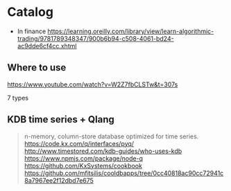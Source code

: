 # Catalog
- In finance
https://learning.oreilly.com/library/view/learn-algorithmic-trading/9781789348347/900b6b94-c508-4061-bd24-ac9dde6cf4cc.xhtml

## Where to use
https://www.youtube.com/watch?v=W2Z7fbCLSTw&t=307s

7 types

## KDB time series + Qlang
> n-memory, column-store database optimized for time series.
https://code.kx.com/q/interfaces/pyq/
http://www.timestored.com/kdb-guides/who-uses-kdb
https://www.npmjs.com/package/node-q
https://github.com/KxSystems/cookbook
https://github.com/mfitsilis/cooldbapps/tree/0cc40818ac90cc72941c8a7967ee2f12dbd7e675
